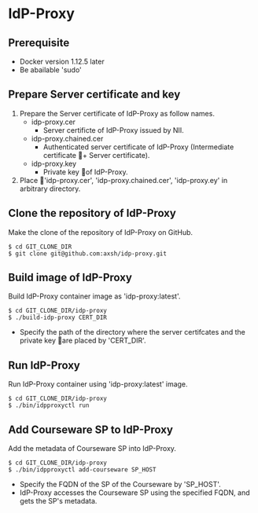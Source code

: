 # IdP-Proxy

## Prerequisite
* Docker version 1.12.5 later
* Be abailable 'sudo'   

## Prepare Server certificate and key
1. Prepare the Server certificate of IdP-Proxy as follow names.
   * idp-proxy.cer
     + Server certificte of IdP-Proxy issued by NII.
   * idp-proxy.chained.cer
     + Authenticated server certificate of IdP-Proxy (Intermediate certificate + Server certificate).
   * idp-proxy.key
     + Private key of IdP-Proxy.
2. Place 'idp-proxy.cer', 'idp-proxy.chained.cer', 'idp-proxy.ey' in arbitrary directory.

## Clone the repository of IdP-Proxy
Make the clone of the repository of IdP-Proxy on GitHub.
```
$ cd GIT_CLONE_DIR
$ git clone git@github.com:axsh/idp-proxy.git
```

## Build image of IdP-Proxy
Build IdP-Proxy container image as 'idp-proxy:latest'.
```
$ cd GIT_CLONE_DIR/idp-proxy
$ ./build-idp-proxy CERT_DIR
```
* Specify the path of the directory where the server certifcates and the private key are placed by 'CERT_DIR'. 

## Run IdP-Proxy
Run IdP-Proxy container using 'idp-proxy:latest' image.
```
$ cd GIT_CLONE_DIR/idp-proxy
$ ./bin/idpproxyctl run
```

## Add Courseware SP to IdP-Proxy
Add the metadata of Courseware SP into IdP-Proxy.
```
$ cd GIT_CLONE_DIR/idp-proxy
$ ./bin/idpproxyctl add-courseware SP_HOST
```
* Specify the FQDN of the SP of the Courseware by 'SP_HOST'. 
* IdP-Proxy accesses the Courseware SP using the specified FQDN, and gets the SP's metadata.

